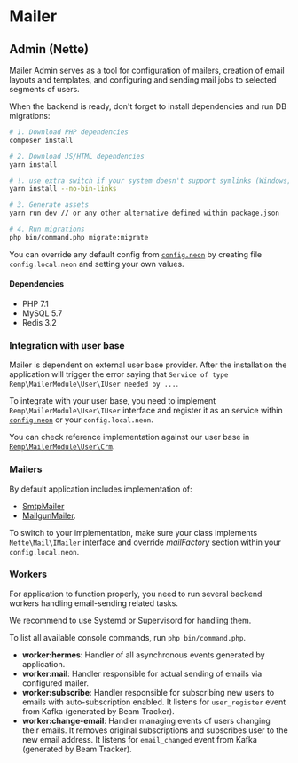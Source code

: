 # Mailer

## Admin (Nette)

Mailer Admin serves as a tool for configuration of mailers, creation of email layouts and
templates, and configuring and sending mail jobs to selected segments of users.

When the backend is ready, don't forget to install dependencies and run DB migrations:

```bash
# 1. Download PHP dependencies
composer install

# 2. Download JS/HTML dependencies
yarn install

# !. use extra switch if your system doesn't support symlinks (Windows; can be enabled)
yarn install --no-bin-links

# 3. Generate assets
yarn run dev // or any other alternative defined within package.json

# 4. Run migrations
php bin/command.php migrate:migrate
```

You can override any default config from
[`config.neon`](./app/config/config.neon) by creating file 
`config.local.neon` and setting your own values.

#### Dependencies

- PHP 7.1
- MySQL 5.7
- Redis 3.2

### Integration with user base

Mailer is dependent on external user base provider. After the installation the application will trigger the error
saying that `Service of type Remp\MailerModule\User\IUser needed by ...`.

To integrate with your user base, you need to implement `Remp\MailerModule\User\IUser` interface and register it
as an service within [`config.neon`](./app/config/config.neon) or your `config.local.neon`.

You can check reference implementation against our user base in
[`Remp\MailerModule\User\Crm`](./app/models/Users/Crm.php). 

### Mailers

By default application includes implementation of:

- [SmtpMailer](./app/models/Mailers/SmtpMailer.php)
- [MailgunMailer](./app/models/Mailers/SmtpMailer.php).

To switch to your implementation, make sure your class implements `Nette\Mail\IMailer`
interface and override *mailFactory* section within your `config.local.neon`.

### Workers

For application to function properly, you need to run several backend workers handling
email-sending related tasks.

We recommend to use Systemd or Supervisord for handling them.

To list all available console commands, run `php bin/command.php`.

- **worker:hermes**: Handler of all asynchronous events generated by application.
- **worker:mail**: Handler responsible for actual sending of emails via configured mailer.
- **worker:subscribe**: Handler responsible for subscribing new users to emails with
auto-subscription enabled. It listens for `user_register` event from Kafka
(generated by Beam Tracker).
- **worker:change-email**: Handler managing events of users changing their emails. 
It removes original subscriptions and subscribes user to the new email address. It listens for
`email_changed` event from Kafka (generated by Beam Tracker).